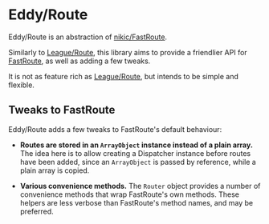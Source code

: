 # Eddy/Route

Eddy/Route is an abstraction of [nikic/FastRoute](https://github.com/nikic/FastRoute).

Similarly to [League/Route](https://route.thephpleague.com/), this library aims to provide a friendlier API for [FastRoute](https://github.com/nikic/FastRoute), as well as adding a few tweaks.

It is not as feature rich as [League/Route](https://route.thephpleague.com/), but intends to be simple and flexible.

## Tweaks to FastRoute

Eddy/Route adds a few tweaks to FastRoute's default behaviour:

- __Routes are stored in an `ArrayObject` instance instead of a plain array.__
    The idea here is to allow creating a Dispatcher instance before routes have been added, since an `ArrayObject` is passed by reference, while a plain array is copied.

- __Various convenience methods.__
    The `Router` object provides a number of convenience methods that wrap FastRoute's own methods. These helpers are less verbose than FastRoute's method names, and may be preferred.
